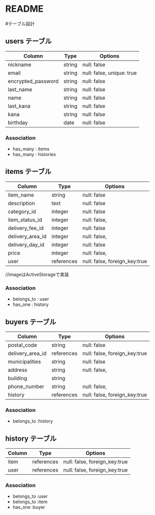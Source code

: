 # README

#テーブル設計

## users テーブル

| Column                | Type   | Options                   |
| --------------------- | ------ | ------------------------- |
| nickname              | string | null: false               |
| email                 | string | null: false, unique: true |
| encrypted_password    | string | null: false               |
| last_name             | string | null: false               |
| name                  | string | null: false               |
| last_kana             | string | null: false               |
| kana                  | string | null: false               |
| birthday              | date   | null: false               |  

### Association

- has_many   : items
- has_many   : histories


## items テーブル

| Column           | Type       | Options                       |
| ---------------- | ---------- | ----------------------------- |
| item_name        | string     | null: false                   |
| description      | text       | null: false                   |
| category_id      | integer    | null: false                   | 
| item_status_id   | integer    | null: false,                  | 
| delivery_fee_id  | integer    | null: false                   | 
| delivery_area_id | integer    | null: false,                  |
| delivery_day_id  | integer    | null: false                   | 
| price            | integer    | null: false,                  |  
| user             | references | null: false, foreign_key:true |


//imageはActiveStorageで実装

### Association

- belongs_to : user
- has_one    : history


## buyers テーブル

| Column           | Type       | Options                       |
| ---------------- | ---------- | ----------------------------- |
| postal_code      | string     | null: false                   |
| delivery_area_id | references | null: false, foreign_key:true |
| municipalities   | string     | null: false                   | 
| address          | string     | null: false,                  | 
| building         | string     |                               |
| phone_number     | string     | null: false,                  | 
| history          | references | null: false, foreign_key:true |

### Association

- belongs_to :history


## history テーブル

| Column | Type       | Options                       |
| ------ | ---------- | ----------------------------- |
| item   | references | null: false, foreign_key:true |
| user   | references | null: false, foreign_key:true |

### Association

- belongs_to :user
- belongs_to :item
- has_one    :buyer



